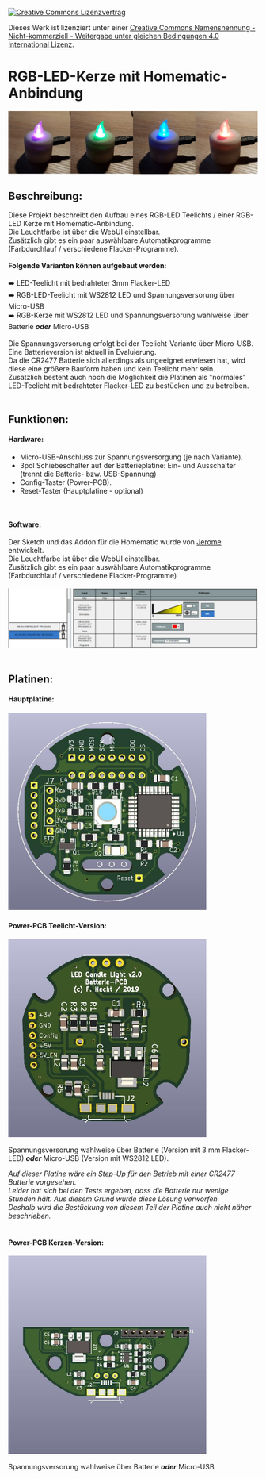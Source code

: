 [![Creative Commons Lizenzvertrag](https://i.creativecommons.org/l/by-nc-sa/4.0/88x31.png)](http://creativecommons.org/licenses/by-nc-sa/4.0/)

Dieses Werk ist lizenziert unter einer [Creative Commons Namensnennung - Nicht-kommerziell - Weitergabe unter gleichen Bedingungen 4.0 International Lizenz](http://creativecommons.org/licenses/by-nc-sa/4.0/).

# RGB-LED-Kerze mit Homematic-Anbindung

<img src="images/RGB-LED-Candle_colors.png">

## Beschreibung:
Diese Projekt beschreibt den Aufbau eines RGB-LED Teelichts / einer RGB-LED Kerze mit Homematic-Anbindung.<br>
Die Leuchtfarbe ist über die WebUI einstellbar.<br>
Zusätzlich gibt es ein paar auswählbare Automatikprogramme (Farbdurchlauf / verschiedene Flacker-Programme).<br>
<br>
**Folgende Varianten können aufgebaut werden:**<br>
<br>
:arrow_right: LED-Teelicht mit bedrahteter 3mm Flacker-LED<br>
:arrow_right: RGB-LED-Teelicht mit WS2812 LED und Spannungsversorung über Micro-USB<br>
:arrow_right: RGB-Kerze mit WS2812 LED und Spannungsversorung wahlweise über Batterie ***oder*** Micro-USB
<br>
<br>
Die Spannungsversorung erfolgt bei der Teelicht-Variante über Micro-USB.<br>
Eine Batterieversion ist aktuell in Evaluierung.<br>
Da die CR2477 Batterie sich allerdings als ungeeignet erwiesen hat, wird diese eine größere Bauform haben und kein Teelicht mehr sein.<br>
Zusätzlich besteht auch noch die Möglichkeit die Platinen als "normales" LED-Teelicht mit bedrahteter Flacker-LED zu bestücken und zu betreiben.<br>
<br>

## Funktionen:
#### Hardware:
- Micro-USB-Anschluss zur Spannungsversorgung (je nach Variante).<br>
- 3pol Schiebeschalter auf der Batterieplatine: Ein- und Ausschalter (trennt die Batterie- bzw. USB-Spannung)<br>
- Config-Taster (Power-PCB).<br>
- Reset-Taster (Hauptplatine - optional)<br>
<br>

#### Software:
Der Sketch und das Addon für die Homematic wurde von [Jerome](https://github.com/jp112sdl) entwickelt.<br> 
Die Leuchtfarbe ist über die WebUI einstellbar.<br>
Zusätzlich gibt es ein paar auswählbare Automatikprogramme (Farbdurchlauf / verschiedene Flacker-Programme)<br>
<br>
<img src="images/WebUI_LED-Candle.png" width="900">
<br>
<br>

## Platinen:
#### Hauptplatine:
<img src="images/RGB-LED-Candle_Main-PCB.jpg" width="400">
<br>

#### Power-PCB Teelicht-Version:
<img src="images/RGB-LED-Candle_USB-Power-PCB.jpg" width="400">
<br>

Spannungsversorung wahlweise über Batterie (Version mit 3 mm Flacker-LED) ***oder*** Micro-USB (Version mit WS2812 LED).<br>

_Auf dieser Platine wäre ein Step-Up für den Betrieb mit einer CR2477 Batterie vorgesehen._
<br>
_Leider hat sich bei den Tests ergeben, dass die Batterie nur wenige Stunden hält. Aus diesem Grund wurde diese Lösung verworfen.<br>
Deshalb wird die Bestückung von diesem Teil der Platine auch nicht näher beschrieben._
<br>
<br>

#### Power-PCB Kerzen-Version:
<img src="images/RGB-LED-Candle_Batterie-PCB.jpg" width="400">
<br>

Spannungsversorung wahlweise über Batterie ***oder*** Micro-USB<br>
<br>
